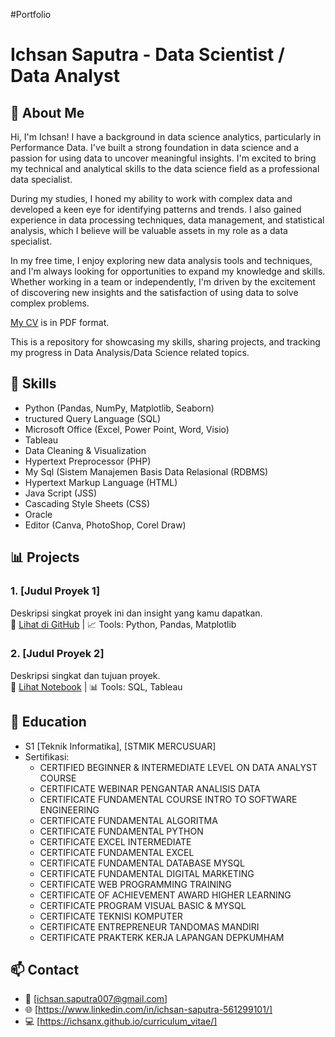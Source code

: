 #Portfolio
# Ichsan Saputra - Data Scientist / Data Analyst

## 📘 About Me
Hi, I'm Ichsan! I have a background in data science analytics, particularly in Performance Data. I've built a strong foundation in data science and a passion for using data to uncover meaningful insights. I'm excited to bring my technical and analytical skills to the data science field as a professional data specialist.

During my studies, I honed my ability to work with complex data and developed a keen eye for identifying patterns and trends. I also gained experience in data processing techniques, data management, and statistical analysis, which I believe will be valuable assets in my role as a data specialist.

In my free time, I enjoy exploring new data analysis tools and techniques, and I'm always looking for opportunities to expand my knowledge and skills. Whether working in a team or independently, I'm driven by the excitement of discovering new insights and the satisfaction of using data to solve complex problems.

[My CV](https://github.com/ichsanx/curriculum_vitae/blob/main/assets/file/CV%20Ichsan%20Saputra%20-%20Eng.pdf) is in PDF format.

This is a repository for showcasing my skills, sharing projects, and tracking my progress in Data Analysis/Data Science related topics.

## 🧩 Skills
- Python (Pandas, NumPy, Matplotlib, Seaborn)
- tructured Query Language (SQL)
- Microsoft Office (Excel, Power Point, Word, Visio)
- Tableau
- Data Cleaning & Visualization
- Hypertext Preprocessor (PHP)
- My Sql (Sistem Manajemen Basis Data Relasional (RDBMS)
- Hypertext Markup Language (HTML)
- Java Script (JSS)
- Cascading Style Sheets (CSS)
- Oracle
- Editor (Canva, PhotoShop, Corel Draw)

## 📊 Projects
### 1. [Judul Proyek 1]
Deskripsi singkat proyek ini dan insight yang kamu dapatkan.  
🔗 [Lihat di GitHub](link-ke-proyek) | 📈 Tools: Python, Pandas, Matplotlib

### 2. [Judul Proyek 2]
Deskripsi singkat dan tujuan proyek.  
🔗 [Lihat Notebook](link) | 📊 Tools: SQL, Tableau

## 📜 Education
- S1 [Teknik Informatika], [STMIK MERCUSUAR]
- Sertifikasi:
  - CERTIFIED BEGINNER & INTERMEDIATE LEVEL ON DATA ANALYST COURSE
  - CERTIFICATE WEBINAR PENGANTAR ANALISIS DATA
  - CERTIFICATE FUNDAMENTAL COURSE INTRO TO SOFTWARE ENGINEERING
  - CERTIFICATE FUNDAMENTAL ALGORITMA
  - CERTIFICATE FUNDAMENTAL PYTHON
  - CERTIFICATE EXCEL INTERMEDIATE
  - CERTIFICATE FUNDAMENTAL EXCEL
  - CERTIFICATE FUNDAMENTAL DATABASE MYSQL
  - CERTIFICATE FUNDAMENTAL DIGITAL MARKETING
  - CERTIFICATE WEB PROGRAMMING TRAINING
  - CERTIFICATE OF ACHIEVEMENT AWARD HIGHER LEARNING
  - CERTIFICATE PROGRAM VISUAL BASIC & MYSQL
  - CERTIFICATE TEKNISI KOMPUTER
  - CERTIFICATE ENTREPRENEUR TANDOMAS MANDIRI
  - CERTIFICATE PRAKTERK KERJA LAPANGAN DEPKUMHAM

## 📫 Contact
- 📧 [ichsan.saputra007@gmail.com]
- 🌐 [https://www.linkedin.com/in/ichsan-saputra-561299101/]
- 💻 [https://ichsanx.github.io/curriculum_vitae/]

